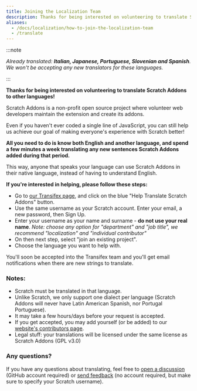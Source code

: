 ```yaml
---
title: Joining the Localization Team
description: Thanks for being interested on volunteering to translate Scratch Addons to other languages! Scratch Addons is a non-profit open source project where volunteer web developers maintain the extension and create its addons.
aliases:
  - /docs/localization/how-to-join-the-localization-team
  - /translate
---
```


:::note

_Already translated: **Italian, Japanese, Portuguese, Slovenian and Spanish**. We won't be accepting any new translators for these languages._

:::

**Thanks for being interested on volunteering to translate Scratch Addons to other languages!**

Scratch Addons is a non-profit open source project where volunteer web developers maintain the extension and create its addons.

Even if you haven't ever coded a single line of JavaScript, you can still help us achieve our goal of making everyone's experience with Scratch better!

**All you need to do is know both English and another language, and spend a few minutes a week translating any new sentences Scratch Addons added during that period.**

This way, anyone that speaks your language can use Scratch Addons in their native language, instead of having to understand English.

**If you're interested in helping, please follow these steps:**

- Go to [our Transifex page](https://www.transifex.com/scratch-addons/scratch-addons-extension/), and click on the blue "Help Translate Scratch Addons" button.
- Use the same username as your Scratch account. Enter your email, a new password, then Sign Up.
- Enter your username as your name and surname - **do not use your real name**.
  _Note: choose any option for "department" and "job title", we recommend "localization" and "individual contributor"_
- On then next step, select "join an existing project".
- Choose the language you want to help with.

You'll soon be accepted into the Transifex team and you'll get email notifications when there are new strings to translate.

### Notes:

- Scratch must be translated in that language.
- Unlike Scratch, we only support one dialect per language (Scratch Addons will never have Latin American Spanish, nor Portugal Portuguese).
- It may take a few hours/days before your request is accepted.
- If you get accepted, you may add yourself (or be added) to our [website's contributors page](https://scratchaddons.com/contributors).
- Legal stuff: your translations will be licensed under the same license as Scratch Addons (GPL v3.0)

### Any questions?

If you have any questions about translating, feel free to [open a discussion](https://github.com/ScratchAddons/ScratchAddons/discussions) (GitHub account required) or [send feedback](https://scratchaddons.com/feedback) (no account required, but make sure to specify your Scratch username).

